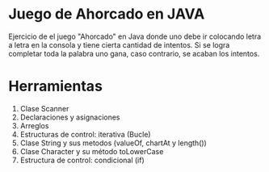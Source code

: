 # Juego de Ahorcado en JAVA

Ejercicio de el juego "Ahorcado" en Java donde uno debe ir colocando letra a letra en la consola y tiene cierta cantidad de intentos. Si se logra completar toda la palabra uno gana, caso contrario, se acaban los intentos.


# Herramientas

1. Clase Scanner
2. Declaraciones y asignaciones
3. Arreglos
4. Estructuras de control: iterativa (Bucle)
5. Clase String y sus metodos (valueOf, chartAt y length())
6. Clase Character y su método toLowerCase
7. Estructura de control: condicional (if)
